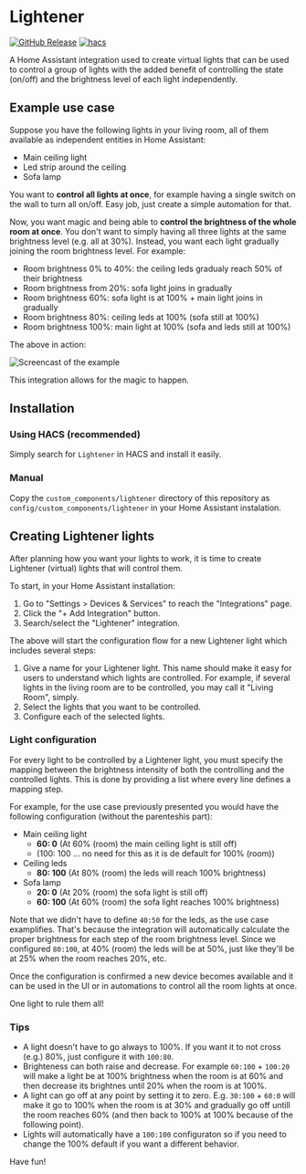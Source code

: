 # Lightener

[![GitHub Release][releases-shield]][releases]
[![hacs][hacsbadge]][hacs]

A Home Assistant integration used to create virtual lights that can be used to control a group of lights with the added benefit of controlling the state (on/off) and the brightness level of each light independently.

## Example use case

Suppose you have the following lights in your living room, all of them available as independent entities in Home Assistant:

 - Main ceiling light
 - Led strip around the ceiling
 - Sofa lamp

 You want to **control all lights at once**, for example having a single switch on the wall to turn all on/off. Easy job, just create a simple automation for that.

Now, you want magic and being able to **control the brightness of the whole room at once**. You don't want to simply having all three lights at the same brightness level (e.g. all at 30%). Instead, you want each light gradually joining the room brightness level. For example:

 - Room brightness 0% to 40%: the ceiling leds gradualy reach 50% of their brightness
 - Room brightness from 20%: sofa light joins in gradually
 - Room brightness 60%: sofa light is at 100% + main light joins in gradually
 - Room brightness 80%: ceiling leds at 100% (sofa still at 100%)
 - Room brightness 100%: main light at 100% (sofa and leds still at 100%)

The above in action:

![Screencast of the example](https://github.com/fredck/lightener/blob/master/images/lightener-example.gif?raw=true "A screencast of the above in action")

This integration allows for the magic to happen.

## Installation

### Using HACS (recommended)

Simply search for `Lightener` in HACS and install it easily.

### Manual

Copy the `custom_components/lightener` directory of this repository as `config/custom_components/lightener` in your Home Assistant instalation.

## Creating Lightener lights

After planning how you want your lights to work, it is time to create Lightener (virtual) lights that will control them.

To start, in your Home Assistant installation:

  1. Go to "Settings > Devices & Services" to reach the "Integrations" page.
  2. Click the "+ Add Integration" button.
  3. Search/select the "Lightener" integration.

The above will start the configuration flow for a new Lightener light which includes several steps:

  1. Give a name for your Lightener light. This name should make it easy for users to understand which lights are controlled. For example, if several lights in the living room are to be controlled, you may call it "Living Room", simply.
  2. Select the lights that you want to be controlled.
  3. Configure each of the selected lights.

### Light configuration

For every light to be controlled by a Lightener light, you must specify the mapping between the brightness intensity of both the controlling and the controlled lights. This is done by providing a list where every line defines a mapping step.

For example, for the use case previously presented you would have the following configuration (without the parenteshis part):

  * Main ceiling light
    * **60: 0** (At 60% (room) the main ceiling light is still off)
    * (100: 100 ... no need for this as it is de default for 100% (room))
  * Ceiling leds
    * **80: 100** (At 80% (room) the leds will reach 100% brightness)
  * Sofa lamp
    * **20: 0** (At 20% (room) the sofa light is still off)
    * **60: 100** (At 60% (room) the sofa light reaches 100% brightness)

Note that we didn't have to define `40:50` for the leds, as the use case examplifies. That's because the integration will automatically calculate the proper brightness for each step of the room brightness level. Since we configured `80:100`, at 40% (room) the leds will be at 50%, just like they'll be at 25% when the room reaches 20%, etc.

Once the configuration is confirmed a new device becomes available and it can be used in the UI or in automations to control all the room lights at once.

One light to rule them all!

### Tips

 * A light doesn't have to go always to 100%. If you want it to not cross (e.g.) 80%, just configure it with `100:80`.
 * Brighteness can both raise and decrease. For example `60:100` + `100:20` will make a light be at 100% brightness when the room is at 60% and then decrease its brightnes until 20% when the room is at 100%.
 * A light can go off at any point by setting it to zero. E.g. `30:100` + `60:0` will make it go to 100% when the room is at 30% and gradually go off untill the room reaches 60% (and then back to 100% at 100% because of the following point).
 * Lights will automatically have a `100:100` configuraton so if you need to change the 100% default if you want a different behavior.

Have fun!

[hacs]: https://github.com/hacs/integration
[hacsbadge]: https://img.shields.io/badge/HACS-Default-41BDF5.svg?style=for-the-badge

[releases-shield]: https://img.shields.io/github/release/fredck/lightener.svg?style=for-the-badge
[releases]: https://github.com/fredck/lightener/releases